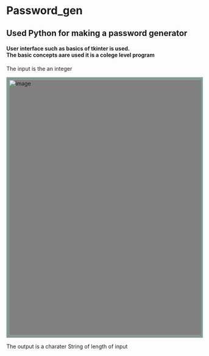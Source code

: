 # Password_gen
<h2>
Used Python for making a password generator</h2>
<h4>
      User interface such as basics of tkinter is used.<br />The basic concepts
      aare used it is a colege level program
    </h4>

  <p>The input is the an integer</p>
    <img
      width="672"
      alt="image"
      src="https://github.com/AnanthaTeja/Password_gen/assets/111896520/6cc5d9b5-3f91-4b2e-9bc2-998cefe9f1f7"
      style="
        padding: 2px;
        border: 4px solid rgba(127, 255, 212, 0.295);
        background: grey;
      "
    />

<p> The output is a charater String of length of input </p>
